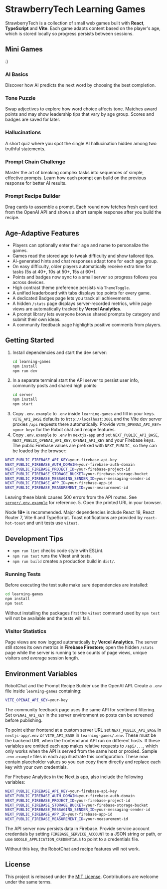# StrawberryTech Learning Games

StrawberryTech is a collection of small web games built with **React**, **TypeScript** and **Vite**. Each game adapts content based on the player's age, which is stored locally so progress persists between sessions.

## Mini Games
:)
### AI Basics
Discover how AI predicts the next word by choosing the best completion.

### Tone Puzzle
Swap adjectives to explore how word choice affects tone. Matches award points and may show leadership tips that vary by age group. Scores and badges are saved for later.

### Hallucinations
A short quiz where you spot the single AI hallucination hidden among two truthful statements.

### Prompt Chain Challenge
Master the art of breaking complex tasks into sequences of simple, effective prompts. Learn how each prompt can build on the previous response for better AI results.

### Prompt Recipe Builder
Drag cards to assemble a prompt. Each round now fetches fresh card text from the OpenAI API and shows a short sample response after you build the recipe.

## Age‑Adaptive Features
- Players can optionally enter their age and name to personalize the games.
- Games read the stored age to tweak difficulty and show tailored tips.
- AI-generated hints and chat responses adapt tone for each age group.
- On easy difficulty, older players automatically receive extra time for tasks
  (5s at 40+, 10s at 50+, 15s at 60+).
- Points and badges now sync to a small server so progress follows you across devices.
- High contrast theme preference persists via `ThemeToggle`.
- A unified leaderboard with tabs displays top points for every game.
- A dedicated Badges page lets you track all achievements.
- A hidden `/stats` page displays server-recorded metrics, while page views
  are automatically tracked by **Vercel Analytics**.
- A prompt library lets everyone browse shared prompts by category and submit their own ideas.
- A community feedback page highlights positive comments from players.

## Getting Started
1. Install dependencies and start the dev server:
   ```bash
   cd learning-games
   npm install
   npm run dev
   ```
2. In a separate terminal start the API server to persist user info,
  community posts and shared high points:
   ```bash
   cd server
   npm install
   npm start
   ```
3. Copy `.env.example` to `.env` inside `learning-games` and fill in your
  keys. `VITE_API_BASE` defaults to `http://localhost:3001` and the Vite dev
  server proxies `/api` requests there automatically. Provide
  `VITE_OPENAI_API_KEY=<your key>` for the Robot chat and recipe features.
4. Copy `.env.example` to `.env` in `nextjs-app` and set `NEXT_PUBLIC_API_BASE`,
  `NEXT_PUBLIC_OPENAI_API_KEY`, `OPENAI_API_KEY` and your Firebase keys.
  The public Firebase values are prefixed with `NEXT_PUBLIC_` so they can be
  loaded by the browser:

  ```bash
  NEXT_PUBLIC_FIREBASE_API_KEY=your-firebase-api-key
  NEXT_PUBLIC_FIREBASE_AUTH_DOMAIN=your-firebase-auth-domain
  NEXT_PUBLIC_FIREBASE_PROJECT_ID=your-firebase-project-id
  NEXT_PUBLIC_FIREBASE_STORAGE_BUCKET=your-firebase-storage-bucket
  NEXT_PUBLIC_FIREBASE_MESSAGING_SENDER_ID=your-messaging-sender-id
  NEXT_PUBLIC_FIREBASE_APP_ID=your-firebase-app-id
  NEXT_PUBLIC_FIREBASE_MEASUREMENT_ID=your-measurement-id
  ```

  Leaving these blank causes 500 errors from the API routes. See
  [`server/.env.example`](server/.env.example) for reference.
5. Open the printed URL in your browser.

Node **18+** is recommended. Major dependencies include React 19, React Router 7, Vite 6 and TypeScript. Toast notifications are provided by `react-hot-toast` and unit tests use `vitest`.

## Development Tips
- `npm run lint` checks code style with ESLint.
- `npm run test` runs the Vitest unit tests.
- `npm run build` creates a production build in `dist/`.

### Running Tests

Before executing the test suite make sure dependencies are installed:

```bash
cd learning-games
npm install
npm test
```

Without installing the packages first the `vitest` command used by
`npm test` will not be available and the tests will fail.

### Visitor Statistics

Page views are now logged automatically by **Vercel Analytics**.
The server still stores its own metrics in **Firebase Firestore**; open the hidden
`/stats` page while the server is running to see counts of page views, unique visitors
and average session length.

## Environment Variables
RobotChat and the Prompt Recipe Builder use the OpenAI API. Create a `.env` file inside `learning-games` containing:

```bash
VITE_OPENAI_API_KEY=your-key
```

The community feedback page uses the same API for sentiment filtering. Set
`OPENAI_API_KEY` in the server environment so posts can be screened before
publishing.


To point either frontend at a custom server URL set `NEXT_PUBLIC_API_BASE`
in `nextjs-app/.env` or `VITE_API_BASE` in `learning-games/.env`. These must
be the backend URL when the frontend and API run on different hosts. If these
variables are omitted each app makes relative requests to `/api/...`, which only
works when the API is served from the same host or proxied.
Sample `.env.example` files in each app illustrate this configuration.
These now contain placeholder values so you can copy them directly and replace
each key with your own credentials.

For Firebase Analytics in the Next.js app, also include the following variables:

```bash
NEXT_PUBLIC_FIREBASE_API_KEY=your-firebase-api-key
NEXT_PUBLIC_FIREBASE_AUTH_DOMAIN=your-firebase-auth-domain
NEXT_PUBLIC_FIREBASE_PROJECT_ID=your-firebase-project-id
NEXT_PUBLIC_FIREBASE_STORAGE_BUCKET=your-firebase-storage-bucket
NEXT_PUBLIC_FIREBASE_MESSAGING_SENDER_ID=your-messaging-sender-id
NEXT_PUBLIC_FIREBASE_APP_ID=your-firebase-app-id
NEXT_PUBLIC_FIREBASE_MEASUREMENT_ID=your-measurement-id
```


The API server now persists data in Firebase. Provide service account credentials
by setting `FIREBASE_SERVICE_ACCOUNT` to a JSON string or path, or use
`GOOGLE_APPLICATION_CREDENTIALS` to point to a credentials file.

Without this key, the RobotChat and recipe features will not work.

## License
This project is released under the [MIT License](LICENSE). Contributions are welcome under the same terms.

